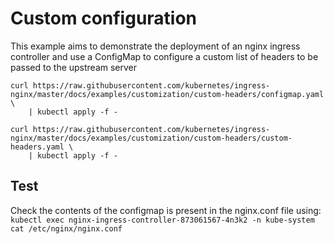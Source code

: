 # Custom configuration

This example aims to demonstrate the deployment of an nginx ingress controller and
use a ConfigMap to configure a custom list of headers to be passed to the upstream
server

```console
curl https://raw.githubusercontent.com/kubernetes/ingress-nginx/master/docs/examples/customization/custom-headers/configmap.yaml \
    | kubectl apply -f -

curl https://raw.githubusercontent.com/kubernetes/ingress-nginx/master/docs/examples/customization/custom-headers/custom-headers.yaml \
    | kubectl apply -f -

```

## Test

Check the contents of the configmap is present in the nginx.conf file using:
`kubectl exec nginx-ingress-controller-873061567-4n3k2 -n kube-system cat /etc/nginx/nginx.conf`
